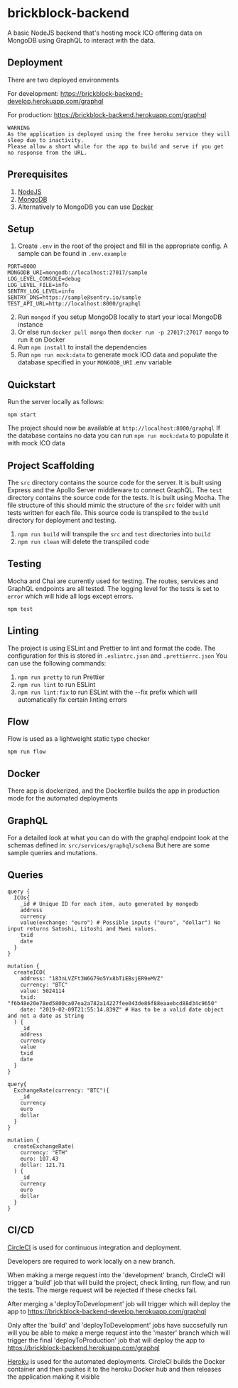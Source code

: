 # brickblock-backend
A basic NodeJS backend that's hosting mock ICO offering data on MongoDB using GraphQL to interact with the data.


## Deployment
There are two deployed environments 

For development: https://brickblock-backend-develop.herokuapp.com/graphql

For production: https://brickblock-backend.herokuapp.com/graphql
```
WARNING
As the application is deployed using the free heroku service they will sleep due to inactivity. 
Please allow a short while for the app to build and serve if you get no response from the URL.
```


## Prerequisites
1. [NodeJS](https://nodejs.org/)
2. [MongoDB](https://docs.mongodb.com/manual/administration/install-community/)
3. Alternatively to MongoDB you can use [Docker](https://docs.docker.com/install/)

## Setup
1. Create `.env` in the root of the project and fill in the appropriate config. A sample can be found in `.env.example`
```
PORT=8000
MONGODB_URI=mongodb://localhost:27017/sample
LOG_LEVEL_CONSOLE=debug
LOG_LEVEL_FILE=info
SENTRY_LOG_LEVEL=info
SENTRY_DNS=https://sample@sentry.io/sample
TEST_API_URL=http://localhost:8000/graphql
```
2. Run `mongod` if you setup MongoDB locally to start your local MongoDB instance
3. Or else run `docker pull mongo` then `docker run -p 27017:27017 mongo` to run it on Docker
4. Run `npm install` to install the dependencies
5. Run `npm run mock:data` to generate mock ICO data and populate the database specified in your `MONGODB_URI` .env variable


## Quickstart
Run the server locally as follows:

```
npm start
```

The project should now be available at `http://localhost:8000/graphql`
If the database contains no data you can run `npm run mock:data` to populate it with mock ICO data

## Project Scaffolding
The `src` directory contains the source code for the server. It is built using Express and the Apollo Server middleware to connect GraphQL. The `test` directory contains the source code for the tests. It is built using Mocha. The file structure of this should mimic the structure of the `src` folder with unit tests written for each file.
This source code is transpiled to the `build` directory for deployment and testing.
1. `npm run build` will transpile the `src` and `test` directories into `build`
2. `npm run clean` will delete the transpiled code

## Testing
Mocha and Chai are currently used for testing. The routes, services and GraphQL endpoints are all tested.  The logging level for the tests is set to `error` which will hide all logs except errors.
```
npm test
```

## Linting
The project is using ESLint and Prettier to lint and format the code. The configuration for this is stored in `.eslintrc.json` and `.prettierrc.json` You can use the following commands:
1. `npm run pretty` to run Prettier
2. `npm run lint` to run ESLint
3. `npm run lint:fix` to run ESLint with the --fix prefix which will automatically fix certain linting errors

## Flow
Flow is used as a lightweight static type checker
```
npm run flow
```

## Docker
There app is dockerized, and the Dockerfile builds the app in production mode for the automated deployments

## GraphQL
For a detailed look at what you can do with the graphql endpoint look at the schemas defined in: `src/services/graphql/schema`
But here are some sample queries and mutations.

## Queries
```
query {
  ICOs{
    _id # Unique ID for each item, auto generated by mongodb
    address
    currency
    value(exchange: "euro") # Possible inputs ("euro", "dollar") No input returns Satoshi, Litoshi and Mwei values. 
    txid
    date
  }
}

mutation {
  createICO(
    address: "183nLVZFt3W6G79o5Yx8bTiEBsjER9eMVZ"
    currency: "BTC"
    value: 5024114
    txid: "f6b48e20e78ed5800ca07ea2a782a14227fee043de86f88eaaebcd88d34c9650"
    date: "2019-02-09T21:55:14.839Z" # Has to be a valid date object and not a date as String
  ) {
    _id
    address
    currency
    value
    txid
    date
  }
}

query{
  ExchangeRate(currency: "BTC"){
    _id
    currency
    euro
    dollar
  }
}

mutation {
  createExchangeRate(
    currency: "ETH"
    euro: 107.43
    dollar: 121.71
  ) {
    _id
    currency
    euro
    dollar
  }
}
```


## CI/CD
[CircleCI](https://circleci.com/) is used for continuous integration and deployment.

Developers are required to work locally on a new branch. 

When making a merge request into the 'development' branch, CircleCI will trigger a 'build' job that will build the project, check linting, run flow, and run the tests. The merge request will be rejected if these checks fail.

After merging a 'deployToDevelopment' job will trigger which will deploy the app to https://brickblock-backend-develop.herokuapp.com/graphql

Only after the 'build' and 'deployToDevelopment' jobs have succsefully run will you be able to make a merge request into the 'master' branch which will trigger the final 'deployToProduction' job that will deploy the app to https://brickblock-backend.herokuapp.com/graphql

[Heroku](https://www.heroku.com/) is used for the automated deployments. CircleCI builds the Docker container and then pushes it to the heroku Docker hub and then releases the application making it visible
